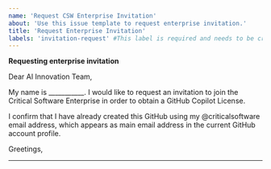 ```yaml
---
name: 'Request CSW Enterprise Invitation'
about: 'Use this issue template to request enterprise invitation.'
title: 'Request Enterprise Invitation'
labels: 'invitation-request' #This label is required and needs to be created in the GitHub Repository, it is used to trigger the workflow that removes GitHub Copilot licenses.
---
```

**Requesting enterprise invitation**

Dear AI Innovation Team, 

My name is ___________. I would like to request an invitation to join the Critical Software Enterprise in order to obtain a GitHub Copilot License. 

I confirm that I have already created this GitHub using my @criticalsoftware email address, which appears as main email address in the current GitHub account profile. 

Greetings, 

_________